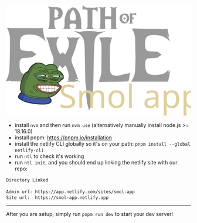 ![smol-app-logo](public/smol-logo.svg)

- install `nvm` and then run `nvm use` (alternatively manually install node.js >= 18.16.0)
- install pnpm: https://pnpm.io/installation
- install the netlify CLI globally so it's on your path: `pnpm install --global netlify-cli`
- run `ntl` to check it's working
- run `ntl init`, and you should end up linking the netlify site with our repo:

```
Directory Linked

Admin url: https://app.netlify.com/sites/smol-app
Site url:  https://smol-app.netlify.app
```

---

After you are setup, simply run `pnpm run dev` to start your dev server!
